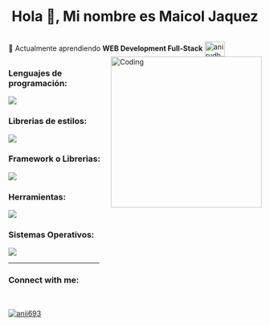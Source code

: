 <h1 align="center">Hola 👋, Mi nombre es Maicol Jaquez</h1>

<p align="left"> <a href="https://twitter.com/" target="blank"><img src="https://img.shields.io/twitter/follow/?logo=twitter&style=for-the-badge" alt="" /></a> </p>

🌱 Actualmente aprendiendo **WEB Development Full-Stack**
<img align="right" alt="Coding" width="300" src="https://i.pinimg.com/originals/81/17/8b/81178b47a8598f0c81c4799f2cdd4057.gif">
<img align="center" src="https://raw.githubusercontent.com/rahuldkjain/github-profile-readme-generator/master/src/images/icons/Social/linked-in-alt.svg" alt="anirudh-rai-072732220" height="30" width="40" /></a>

<h3 align="left">Lenguajes de programación:</h3>
<p align="left">
  <a href="https://skillicons.dev">
    <img src="https://skillicons.dev/icons?i=cs,html,css,js,ts,php" />
  </a>
</p>

<h3 align="left">Librerias de estilos:</h3>
<p align="left">
  <a href="https://skillicons.dev">
    <img src="https://skillicons.dev/icons?i=bootstrap,materialui,tailwind" />
  </a>
</p>

<h3 align="left">Framework o Librerias:</h3>
<p align="left">
  <a href="https://skillicons.dev">
    <img src="https://skillicons.dev/icons?i=dotnet,react,redux,flutter,laravel,nodejs" />
  </a>
</p>

<h3 align="left">Herramientas:</h3>
<p align="left">
  <a href="https://skillicons.dev">
    <img src="https://skillicons.dev/icons?i=git,github,docker,firebase,mysql,postman,visualstudio,vscode" />
  </a>
</p>

<h3 align="left">Sistemas Operativos:</h3>
<p align="left">
  <a href="https://skillicons.dev">
    <img src="https://skillicons.dev/icons?i=linux,ubuntu,mint" />
  </a>
</p>

<hr width="36%" >

<h3 align="left">Connect with me:</h3>
<p align="left">
<a href="https://www.linkedin.com/in/maicol-jaquez-ramirez-926917190/" target="blank">
</p>
<br>
<p align="left"> <img src="https://komarev.com/ghpvc/?username=anii693&label=Profile%20views&color=0e75b6&style=flat" alt="anii693" /> </p>

